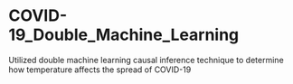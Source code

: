 # COVID-19_Double_Machine_Learning
Utilized double machine learning causal inference technique to determine how temperature affects the spread of COVID-19
